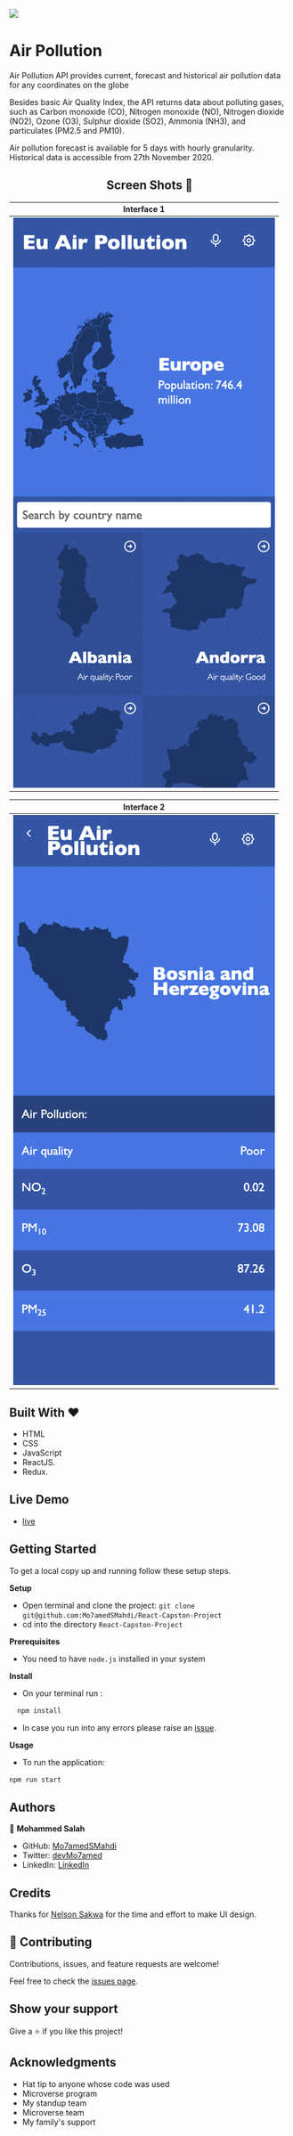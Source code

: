 ![](https://img.shields.io/badge/Microverse-blueviolet)

# Air Pollution

Air Pollution API provides current, forecast and historical air pollution data for any coordinates on the globe

Besides basic Air Quality Index, the API returns data about polluting gases, such as Carbon monoxide (CO), Nitrogen monoxide (NO), Nitrogen dioxide (NO2), Ozone (O3), Sulphur dioxide (SO2), Ammonia (NH3), and particulates (PM2.5 and PM10).

Air pollution forecast is available for 5 days with hourly granularity. Historical data is accessible from 27th November 2020.

<h2 align="center">
  Screen Shots 📝
</h2>

|                                                        **Interface 1**                                                        |
| :---------------------------------------------------------------------------------------------------------------------------: |
| <img src="https://raw.githubusercontent.com/Mo7amedSMahdi/React-Capstone-Project/development/src/assets/images/screen1.png" > |

|                                                        **Interface 2**                                                        |
| :---------------------------------------------------------------------------------------------------------------------------: |
| <img src="https://raw.githubusercontent.com/Mo7amedSMahdi/React-Capstone-Project/development/src/assets/images/screen2.png" > |

## Built With &hearts;

- HTML
- CSS
- JavaScript
- ReactJS.
- Redux.

## Live Demo

- [live](https://boisterous-dragon-1147f3.netlify.app/)

## Getting Started

To get a local copy up and running follow these setup steps.

**Setup**

- Open terminal and clone the project: `git clone git@github.com:Mo7amedSMahdi/React-Capston-Project`
- cd into the directory `React-Capston-Project`

**Prerequisites**

- You need to have `node.js` installed in your system

**Install**

- On your terminal run :

```sh
  npm install
```

- In case you run into any errors please raise an [issue](https://github.com/Mo7amedSMahdi/space-travelers-hub/issues).

**Usage**

- To run the application:

```sh
npm run start

```

## Authors

👤 **Mohammed Salah**

- GitHub: [Mo7amedSMahdi](https://github.com/Mo7amedSMahdi)
- Twitter: [devMo7amed](https://twitter.com/devMo7amed)
- LinkedIn: [LinkedIn](https://www.linkedin.com/in/Mo7amedSMahdi/)

## Credits

Thanks for [Nelson Sakwa](https://www.behance.net/sakwadesignstudio) for the time and effort to make UI design.

## 🤝 Contributing

Contributions, issues, and feature requests are welcome!

Feel free to check the [issues page](../../issues/).

## Show your support

Give a ⭐️ if you like this project!

## Acknowledgments

- Hat tip to anyone whose code was used
- Microverse program
- My standup team
- Microverse team
- My family's support
